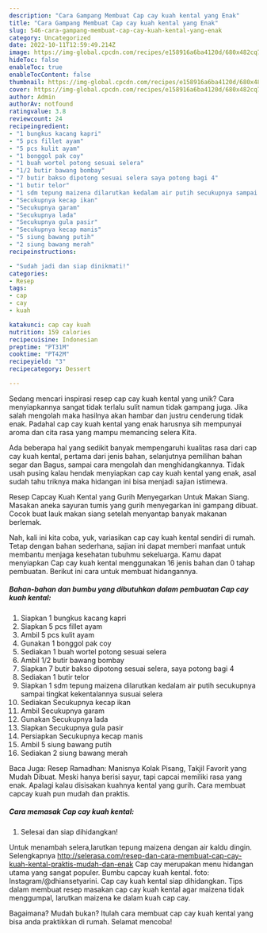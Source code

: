 ```yaml
---
description: "Cara Gampang Membuat Cap cay kuah kental yang Enak"
title: "Cara Gampang Membuat Cap cay kuah kental yang Enak"
slug: 546-cara-gampang-membuat-cap-cay-kuah-kental-yang-enak
category: Uncategorized
date: 2022-10-11T12:59:49.214Z
image: https://img-global.cpcdn.com/recipes/e158916a6ba4120d/680x482cq70/cap-cay-kuah-kental-foto-resep-utama.jpg
hideToc: false
enableToc: true
enableTocContent: false
thumbnail: https://img-global.cpcdn.com/recipes/e158916a6ba4120d/680x482cq70/cap-cay-kuah-kental-foto-resep-utama.jpg
cover: https://img-global.cpcdn.com/recipes/e158916a6ba4120d/680x482cq70/cap-cay-kuah-kental-foto-resep-utama.jpg
author: Admin
authorAv: notfound
ratingvalue: 3.8
reviewcount: 24
recipeingredient:
- "1 bungkus kacang kapri"
- "5 pcs fillet ayam"
- "5 pcs kulit ayam"
- "1 bonggol pak coy"
- "1 buah wortel potong sesuai selera"
- "1/2 butir bawang bombay"
- "7 butir bakso dipotong sesuai selera saya potong bagi 4"
- "1 butir telor"
- "1 sdm tepung maizena dilarutkan kedalam air putih secukupnya sampai tingkat kekentalannya susuai selera"
- "Secukupnya kecap ikan"
- "Secukupnya garam"
- "Secukupnya lada"
- "Secukupnya gula pasir"
- "Secukupnya kecap manis"
- "5 siung bawang putih"
- "2 siung bawang merah"
recipeinstructions:

- "Sudah jadi dan siap dinikmati!"
categories:
- Resep
tags:
- cap
- cay
- kuah

katakunci: cap cay kuah 
nutrition: 159 calories
recipecuisine: Indonesian
preptime: "PT31M"
cooktime: "PT42M"
recipeyield: "3"
recipecategory: Dessert

---
```





Sedang mencari inspirasi resep cap cay kuah kental yang unik? Cara menyiapkannya sangat tidak terlalu sulit namun tidak gampang juga. Jika salah mengolah maka hasilnya akan hambar dan justru cenderung tidak enak. Padahal cap cay kuah kental yang enak harusnya sih mempunyai aroma dan cita rasa yang mampu memancing selera Kita.





Ada beberapa hal yang sedikit banyak mempengaruhi kualitas rasa dari cap cay kuah kental, pertama dari jenis bahan, selanjutnya pemilihan bahan segar dan Bagus, sampai cara mengolah dan menghidangkannya. Tidak usah pusing kalau hendak menyiapkan cap cay kuah kental yang enak,      asal sudah tahu triknya maka hidangan ini bisa menjadi sajian istimewa.














Resep Capcay Kuah Kental yang Gurih Menyegarkan Untuk Makan Siang. Masakan aneka sayuran tumis yang gurih menyegarkan ini gampang dibuat. Cocok buat lauk makan siang setelah menyantap banyak makanan berlemak.






Nah, kali ini kita coba, yuk, variasikan cap cay kuah kental sendiri di rumah. Tetap dengan bahan sederhana, sajian ini dapat memberi manfaat untuk membantu menjaga kesehatan tubuhmu sekeluarga. Kamu dapat menyiapkan Cap cay kuah kental menggunakan 16 jenis bahan dan 0 tahap pembuatan. Berikut ini cara untuk membuat hidangannya.

<!--inarticleads1-->

##### Bahan-bahan dan bumbu yang dibutuhkan dalam pembuatan Cap cay kuah kental:

1. Siapkan 1 bungkus kacang kapri
1. Siapkan 5 pcs fillet ayam
1. Ambil 5 pcs kulit ayam
1. Gunakan 1 bonggol pak coy
1. Sediakan 1 buah wortel potong sesuai selera
1. Ambil 1/2 butir bawang bombay
1. Siapkan 7 butir bakso dipotong sesuai selera, saya potong bagi 4
1. Sediakan 1 butir telor
1. Siapkan 1 sdm tepung maizena dilarutkan kedalam air putih secukupnya sampai tingkat kekentalannya susuai selera
1. Sediakan Secukupnya kecap ikan
1. Ambil Secukupnya garam
1. Gunakan Secukupnya lada
1. Siapkan Secukupnya gula pasir
1. Persiapkan Secukupnya kecap manis
1. Ambil 5 siung bawang putih
1. Sediakan 2 siung bawang merah


Baca Juga: Resep Ramadhan: Manisnya Kolak Pisang, Takjil Favorit yang Mudah Dibuat. Meski hanya berisi sayur, tapi capcai memiliki rasa yang enak. Apalagi kalau disisakan kuahnya kental yang gurih. Cara membuat capcay kuah pun mudah dan praktis. 

<!--inarticleads2-->

##### Cara memasak Cap cay kuah kental:


1. Selesai dan siap dihidangkan!

Untuk menambah selera,larutkan tepung maizena dengan air kaldu dingin. Selengkapnya http://selerasa.com/resep-dan-cara-membuat-cap-cay-kuah-kental-praktis-mudah-dan-enak Cap cay merupakan menu hidangan utama yang sangat populer. Bumbu capcay kuah kental. foto: Instagram/@dhiansetyarini. Cap cay kuah kental siap dihidangkan. Tips dalam membuat resep masakan cap cay kuah kental agar maizena tidak menggumpal, larutkan maizena ke dalam kuah cap cay. 

Bagaimana? Mudah bukan? Itulah cara membuat cap cay kuah kental yang bisa anda praktikkan di rumah. Selamat mencoba!
